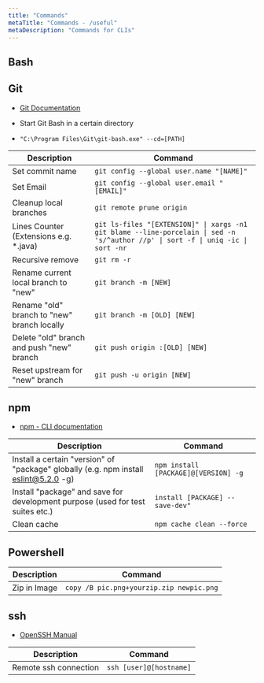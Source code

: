 ```yaml
---
title: "Commands"
metaTitle: "Commands - /useful"
metaDescription: "Commands for CLIs"
---
```


## Bash

## Git

- [Git Documentation](https://git-scm.com/docs)

- Start Git Bash in a certain directory
- `"C:\Program Files\Git\git-bash.exe" --cd=[PATH]`

| Description                                 | Command                                                                                                                           |
| ------------------------------------------- | --------------------------------------------------------------------------------------------------------------------------------- |
| Set commit name                             | `git config --global user.name "[NAME]"`                                                                                          |
| Set Email                                   | `git config --global user.email "[EMAIL]"`                                                                                        |
| Cleanup local branches                      | `git remote prune origin`                                                                                                         |
| Lines Counter (Extensions e.g. \*.java)     | `git ls-files "[EXTENSION]" \| xargs -n1 git blame --line-porcelain \| sed -n 's/^author //p' \| sort -f \| uniq -ic \| sort -nr` |
| Recursive remove                            | `git rm -r`                                                                                                                       |
| Rename current local branch to "new"        | `git branch -m [NEW]`                                                                                                             |
| Rename "old" branch to "new" branch locally | `git branch -m [OLD] [NEW]`                                                                                                       |
| Delete "old" branch and push "new" branch   | `git push origin :[OLD] [NEW]`                                                                                                    |
| Reset upstream for "new" branch             | `git push -u origin [NEW]`                                                                                                        |

## npm

- [npm - CLI documentation](https://docs.npmjs.com/cli-documentation/cli)

| Description                                                                          | Command                              |
| ------------------------------------------------------------------------------------ | ------------------------------------ |
| Install a certain "version" of "package" globally (e.g. npm install eslint@5.2.0 -g) | `npm install [PACKAGE]@[VERSION] -g` |
| Install "package" and save for development purpose (used for test suites etc.)       | `install [PACKAGE] --save-dev"`      |
| Clean cache                                                                          | `npm cache clean --force`            |

## Powershell

| Description  | Command                                  |
| ------------ | ---------------------------------------- |
| Zip in Image | `copy /B pic.png+yourzip.zip newpic.png` |

## ssh

- [OpenSSH Manual](https://www.openssh.com/manual.html)

| Description           | Command                 |
| --------------------- | ----------------------- |
| Remote ssh connection | `ssh [user]@[hostname]` |
